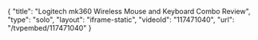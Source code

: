 {
    "title": "Logitech mk360 Wireless Mouse and Keyboard Combo Review",
    "type": "solo",
    "layout": "iframe-static",
    "videoId": "117471040",
    "url": "\/tvpembed\/117471040"
}